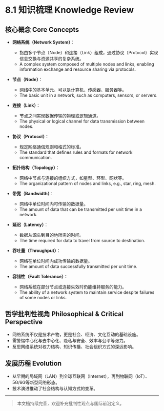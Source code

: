 # 8.1 知识梳理 Knowledge Review

## 核心概念 Core Concepts

- **网络系统（Network System）**：
  - 指由多个节点（Node）和连接（Link）组成，通过协议（Protocol）实现信息交换与资源共享的复杂系统。
  - A complex system composed of multiple nodes and links, enabling information exchange and resource sharing via protocols.

- **节点（Node）**：
  - 网络中的基本单元，可以是计算机、传感器、服务器等。
  - The basic unit in a network, such as computers, sensors, or servers.

- **连接（Link）**：
  - 节点之间实现数据传输的物理或逻辑通道。
  - The physical or logical channel for data transmission between nodes.

- **协议（Protocol）**：
  - 规定网络通信规则和格式的标准。
  - The standard that defines rules and formats for network communication.

- **拓扑结构（Topology）**：
  - 网络中节点与连接的组织方式，如星型、环型、网状等。
  - The organizational pattern of nodes and links, e.g., star, ring, mesh.

- **带宽（Bandwidth）**：
  - 网络中单位时间内可传输的数据量。
  - The amount of data that can be transmitted per unit time in a network.

- **延迟（Latency）**：
  - 数据从源头到目的地所需的时间。
  - The time required for data to travel from source to destination.

- **吞吐量（Throughput）**：
  - 网络在单位时间内成功传输的数据量。
  - The amount of data successfully transmitted per unit time.

- **容错性（Fault Tolerance）**：
  - 网络系统在部分节点或连接失效时仍能维持服务的能力。
  - The ability of a network system to maintain service despite failures of some nodes or links.

## 哲学批判性视角 Philosophical & Critical Perspective

- 网络系统不仅是技术产物，更是社会、经济、文化互动的基础设施。
- 需警惕中心化与去中心化、隐私与安全、效率与公平等张力。
- 反思网络系统对权力结构、知识传播、社会组织方式的深远影响。

## 发展历程 Evolution

- 从早期的局域网（LAN）到全球互联网（Internet），再到物联网（IoT）、5G/6G等新型网络形态。
- 技术演进推动了社会结构与认知方式的变革。

---

> 本文档持续完善，欢迎补充批判性观点与国际前沿定义。
